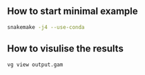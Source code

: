 ## How to start minimal example

```bash
snakemake -j4 --use-conda
```

## How to visulise the results

```bash
vg view output.gam
```

